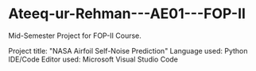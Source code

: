 # Ateeq-ur-Rehman---AE01---FOP-II

Mid-Semester Project for FOP-II Course.

Project title: "NASA Airfoil Self-Noise Prediction"
Language used: Python
IDE/Code Editor used: Microsoft Visual Studio Code
